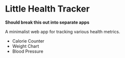 # Little Health Tracker

**Should break this out into separate apps**

A minimalist web app for tracking various health metrics.

* Calorie Counter
* Weight Chart
* Blood Pressure

